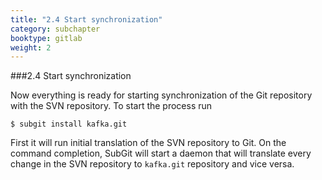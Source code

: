 ```yaml
---
title: "2.4 Start synchronization"
category: subchapter
booktype: gitlab
weight: 2
---
```


###2.4 Start synchronization

Now everything is ready for starting synchronization of the Git repository with the SVN repository. To start the process run

    $ subgit install kafka.git

First it will run initial translation of the SVN repository to Git. On the command completion, SubGit will start a daemon that will translate every change in the SVN repository to `kafka.git` repository and vice versa.

[](#up)